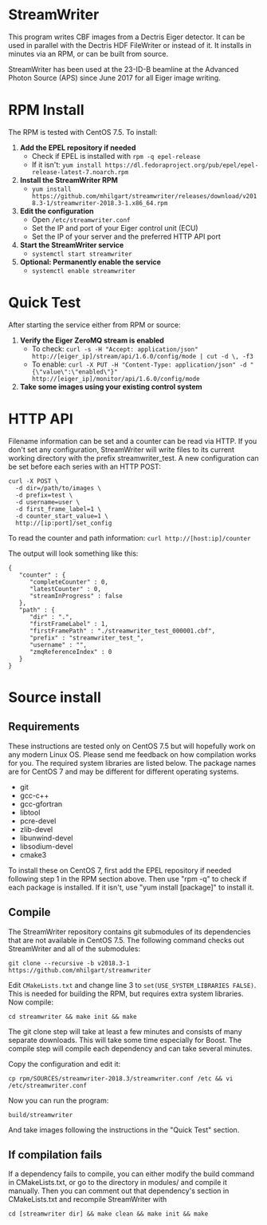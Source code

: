 # StreamWriter

This program writes CBF images from a Dectris Eiger detector.  It can be used in parallel with the Dectris HDF FileWriter or instead of it.  It installs in minutes via an RPM, or can be built from source.

StreamWriter has been used at the 23-ID-B beamline at the Advanced Photon Source (APS) since June 2017 for all Eiger image writing.

# RPM Install

The RPM is tested with CentOS 7.5.  To install:

1. **Add the EPEL repository if needed**
   - Check if EPEL is installed with ``rpm -q epel-release``
   - If it isn't: ``yum install https://dl.fedoraproject.org/pub/epel/epel-release-latest-7.noarch.rpm``
2. **Install the StreamWriter RPM**
   - ``yum install https://github.com/mhilgart/streamwriter/releases/download/v2018.3-1/streamwriter-2018.3-1.x86_64.rpm``
3. **Edit the configuration**
   - Open ``/etc/streamwriter.conf``
   - Set the IP and port of your Eiger control unit (ECU)
   - Set the IP of your server and the preferred HTTP API port
4. **Start the StreamWriter service**
   - ``systemctl start streamwriter``
5. **Optional: Permanently enable the service**
   - ``systemctl enable streamwriter``

# Quick Test

After starting the service either from RPM or source:

1. **Verify the Eiger ZeroMQ stream is enabled**
   - To check: ``curl -s -H "Accept: application/json" http://[eiger_ip]/stream/api/1.6.0/config/mode | cut -d \, -f3``
   - To enable: ``curl -X PUT -H "Content-Type: application/json" -d "{\"value\":\"enabled\"}" http://[eiger_ip]/monitor/api/1.6.0/config/mode``
2. **Take some images using your existing control system**

# HTTP API

Filename information can be set and a counter can be read via HTTP.  If you don't set any configuration, StreamWriter will write files to its current working directory with the prefix streamwriter_test.  A new configuration can be set before each series with an HTTP POST:

```
curl -X POST \
  -d dir=/path/to/images \
  -d prefix=test \
  -d username=user \
  -d first_frame_label=1 \
  -d counter_start_value=1 \
  http://[ip:port]/set_config
```

To read the counter and path information: ``curl http://[host:ip]/counter``

The output will look something like this:

```
{
   "counter" : {
      "completeCounter" : 0,
      "latestCounter" : 0,
      "streamInProgress" : false
   },
   "path" : {
      "dir" : ".",
      "firstFrameLabel" : 1,
      "firstFramePath" : "./streamwriter_test_000001.cbf",
      "prefix" : "streamwriter_test_",
      "username" : "",
      "zmqReferenceIndex" : 0
   }
}
```

# Source install

## Requirements

These instructions are tested only on CentOS 7.5 but will hopefully work on any modern Linux OS.  Please send me feedback on how compilation works for you.  The required system libraries are listed below.  The package names are for CentOS 7 and may be different for different operating systems.

- git
- gcc-c++
- gcc-gfortran
- libtool
- pcre-devel
- zlib-devel
- libunwind-devel
- libsodium-devel
- cmake3

To install these on CentOS 7, first add the EPEL repository if needed following step 1 in the RPM section above.  Then use "rpm -q" to check if each package is installed.  If it isn't, use "yum install [package]" to install it.

## Compile

The StreamWriter repository contains git submodules of its dependencies that are not available in CentOS 7.5.  The following command checks out StreamWriter and all of the submodules:

``git clone --recursive -b v2018.3-1 https://github.com/mhilgart/streamwriter``

Edit ``CMakeLists.txt`` and change line 3 to ``set(USE_SYSTEM_LIBRARIES FALSE)``.  This is needed for building the RPM, but requires extra system libraries.  Now compile:

``cd streamwriter && make init && make``

The git clone step will take at least a few minutes and consists of many separate downloads.  This will take some time especially for Boost.  The compile step will compile each dependency and can take several minutes.

Copy the configuration and edit it:

``cp rpm/SOURCES/streamwriter-2018.3/streamwriter.conf /etc && vi /etc/streamwriter.conf``

Now you can run the program:

``build/streamwriter``

And take images following the instructions in the "Quick Test" section.

## If compilation fails

If a dependency fails to compile, you can either modify the build command in CMakeLists.txt, or go to the directory in modules/ and compile it manually.  Then you can comment out that dependency's section in CMakeLists.txt and recompile StreamWriter with

``cd [streamwriter dir] && make clean && make init && make``
